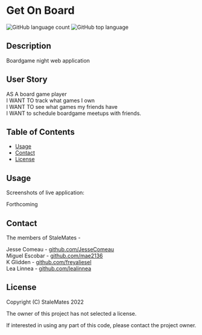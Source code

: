 # Get On Board
![GitHub language count](https://img.shields.io/github/languages/count/P3T1-StaleMates/GetOnBoard)
![GitHub top language](https://img.shields.io/github/languages/top/P3T1-StaleMates/GetOnBoard)


## Description

Boardgame night web application

## User Story

AS A board game player  
I WANT TO track what games I own  
I WANT TO see what games my friends have  
I WANT to schedule boardgame meetups with friends.

## Table of Contents

- [Usage](#usage)
- [Contact](#contact)
- [License](#license)

## Usage

Screenshots of live application:

Forthcoming

## Contact

The members of StaleMates - 

Jesse Comeau - [github.com/JesseComeau](https://github.com/JesseComeau)  
Miguel Escobar - [github.com/mae2136](https://github.com/mae2136)  
K Glidden - [github.com/freyaliesel](https://github.com/freyaliesel)  
Lea Linnea - [github.com/lealinnea](https://github.com/lealinnea)

## License

 Copyright (C) StaleMates 2022

The owner of this project has not selected a license.

If interested in using any part of this code, please contact the project owner.